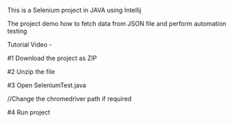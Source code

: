 This is a Selenium project in JAVA using Intellij

The project demo how to fetch data from JSON file and perform automation testing

Tutorial Video - 

#1 Download the project as ZIP

#2 Unzip the file

#3 Open SeleniumTest.java

//Change the chromedriver path if required

#4 Run project


